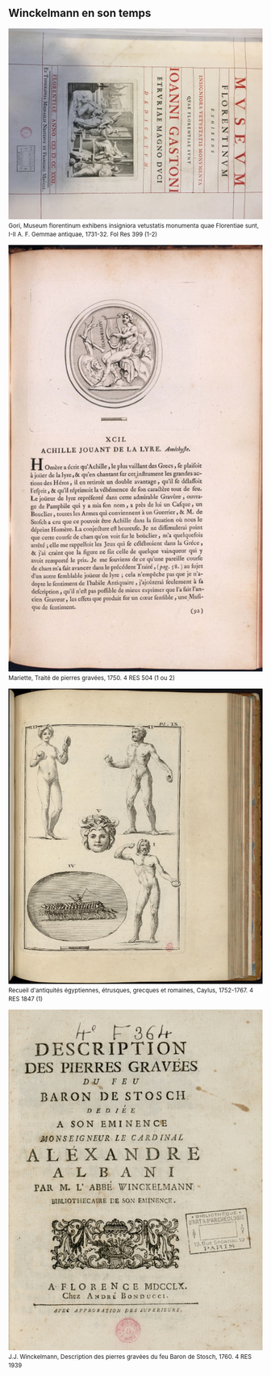 ## Winckelmann en son temps

[![Foo](/img/doc1/doc1_1.jpg)](./document1.html)
<small style="text-align:center">Gori, Museum florentinum exhibens insigniora vetustatis monumenta quae Florentiae sunt, I-II A. F. Gemmae antiquae, 1731-32. Fol Res 399 (1-2)</small>

[![Foo](/img/doc2/doc2_1.jpg)](./document2.html)
<small style="text-align:center">Mariette, Traité de pierres gravées, 1750. 4 RES 504 (1 ou 2) </small>

[![Foo](/img/doc3/doc3_1.jpg)](./document3.html)
<small style="text-align:center">Recueil d'antiquités égyptiennes, étrusques, grecques et romaines, Caylus, 1752-1767.	4 RES 1847 (1)</small>

[![Foo](/img/doc4/doc4_1.jpg)](./document4.html)
<small style="text-align:center">J.J. Winckelmann, Description des pierres gravées du feu Baron de Stosch, 1760.	4 RES 1939</small>
